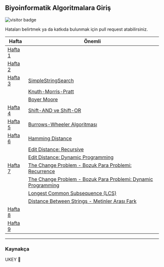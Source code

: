 ## Biyoinformatik Algoritmalara Giriş

![visitor badge](https://visitor-badge.glitch.me/badge?page_id=LIIIs4ma.BiyoinformatikAG)

Hataları belirtmek ya da katkıda bulunmak için pull request atabilirsiniz.

| Hafta | Önemli |
|-|-|
|[Hafta 1](https://github.com/LIIIs4ma/BiyoinformatikAG/blob/main/hafta1.md)| 
|[Hafta 2](https://github.com/LIIIs4ma/BiyoinformatikAG/blob/main/hafta2.md)| 
|[Hafta 3](https://github.com/LIIIs4ma/BiyoinformatikAG/blob/main/hafta3.md)| [SimpleStringSearch](https://github.com/LIIIs4ma/BiyoinformatikAG/blob/main/hafta3.md#simplestringsearch)|
| |[Knuth-Morris-Pratt](https://github.com/LIIIs4ma/BiyoinformatikAG/blob/main/hafta3.md#knuth-morris-pratt)|
| |[Boyer Moore](https://github.com/LIIIs4ma/BiyoinformatikAG/blob/main/hafta3.md#boyer-moore-algoritması)|
|[Hafta 4](https://github.com/LIIIs4ma/BiyoinformatikAG/blob/main/hafta4.md)| [Shift-AND ve Shift-OR](https://github.com/LIIIs4ma/BiyoinformatikAG/blob/main/hafta4.md#shift-and-ve-shift-or-algoritması)| 
|[Hafta 5](https://github.com/LIIIs4ma/BiyoinformatikAG/blob/main/hafta5.md)| [Burrows-Wheeler Algoritması](https://github.com/LIIIs4ma/BiyoinformatikAG/blob/main/hafta5.md#burrows-wheeler-algoritması)| 
|[Hafta 6](https://github.com/LIIIs4ma/BiyoinformatikAG/blob/main/hafta6.md)| [Hamming Distance](https://github.com/LIIIs4ma/BiyoinformatikAG/blob/main/hafta6.md#hamming-distance)| 
| |[Edit Distance: Recursive](https://github.com/LIIIs4ma/BiyoinformatikAG/blob/main/hafta6.md#edit-distance-recursive)|
| |[Edit Distance: Dynamic Programming](https://github.com/LIIIs4ma/BiyoinformatikAG/blob/main/hafta6.md#edit-distance-dynamic-programming)|
|[Hafta 7](https://github.com/LIIIs4ma/BiyoinformatikAG/blob/main/hafta7.md)| [The Change Problem - Bozuk Para Problemi: Recurrence](https://github.com/LIIIs4ma/BiyoinformatikAG/blob/main/hafta7.md#the-change-problem---bozuk-para-problemi-recurrence)|
| |[The Change Problem - Bozuk Para Problemi: Dynamic Programming](https://github.com/LIIIs4ma/BiyoinformatikAG/blob/main/hafta7.md#the-change-problem---bozuk-para-problemi-dynamic-programming)|
| |[Longest Common Subsequence (LCS)](https://github.com/LIIIs4ma/BiyoinformatikAG/blob/main/hafta7.md#longest-common-subsequence-lcs)|
| |[Distance Between Strings - Metinler Arası Fark](https://github.com/LIIIs4ma/BiyoinformatikAG/blob/main/hafta7.md#distance-between-strings---metinler-arası-fark)|
|[Hafta 8](https://github.com/LIIIs4ma/BiyoinformatikAG/blob/main/hafta8.md)|
|[Hafta 9](https://github.com/LIIIs4ma/BiyoinformatikAG/blob/main/hafta9.md)| 






---

### Kaynakça
UKEY 🥱

